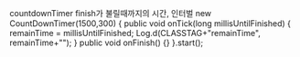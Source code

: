 countdownTimer
finish가 불릴때까지의 시간, 인터벌
	new CountDownTimer(1500,300) 
	{ 
	     public void onTick(long millisUntilFinished) 
	     {
	    	 remainTime = millisUntilFinished;
	    	 Log.d(CLASSTAG+"remainTime", remainTime+"");
	     }
	     public void onFinish() {}
	}.start();
